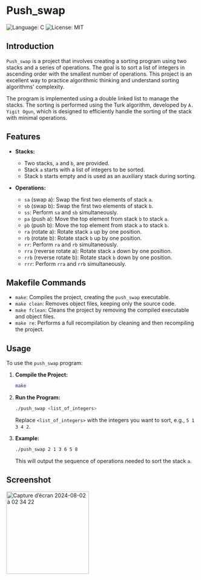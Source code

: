 # Push_swap

![Language: C](https://img.shields.io/badge/Language-C-blue.svg)
![License: MIT](https://img.shields.io/badge/License-MIT-blue.svg)

## Introduction

`Push_swap` is a project that involves creating a sorting program using two stacks and a series of operations. The goal is to sort a list of integers in ascending order with the smallest number of operations. This project is an excellent way to practice algorithmic thinking and understand sorting algorithms' complexity.

The program is implemented using a double linked list to manage the stacks. The sorting is performed using the Turk algorithm, developed by `A. Yigit Ogun`, which is designed to efficiently handle the sorting of the stack with minimal operations.

## Features

- **Stacks:**
  - Two stacks, `a` and `b`, are provided.
  - Stack `a` starts with a list of integers to be sorted.
  - Stack `b` starts empty and is used as an auxiliary stack during sorting.

- **Operations:**
  - `sa` (swap a): Swap the first two elements of stack `a`.
  - `sb` (swap b): Swap the first two elements of stack `b`.
  - `ss`: Perform `sa` and `sb` simultaneously.
  - `pa` (push a): Move the top element from stack `b` to stack `a`.
  - `pb` (push b): Move the top element from stack `a` to stack `b`.
  - `ra` (rotate a): Rotate stack `a` up by one position.
  - `rb` (rotate b): Rotate stack `b` up by one position.
  - `rr`: Perform `ra` and `rb` simultaneously.
  - `rra` (reverse rotate a): Rotate stack `a` down by one position.
  - `rrb` (reverse rotate b): Rotate stack `b` down by one position.
  - `rrr`: Perform `rra` and `rrb` simultaneously.

## Makefile Commands

- `make`: Compiles the project, creating the `push_swap` executable.
- `make clean`: Removes object files, keeping only the source code.
- `make fclean`: Cleans the project by removing the compiled executable and object files.
- `make re`: Performs a full recompilation by cleaning and then recompiling the project.

## Usage

To use the `push_swap` program:

1. **Compile the Project:**

    ```sh
    make
    ```

2. **Run the Program:**

    ```sh
    ./push_swap <list_of_integers>
    ```

    Replace `<list_of_integers>` with the integers you want to sort, e.g., `5 1 3 4 2`.

3. **Example:**

    ```sh
    ./push_swap 2 1 3 6 5 8
    ```

    This will output the sequence of operations needed to sort the stack `a`.

## Screenshot

<img width="218" alt="Capture d’écran 2024-08-02 à 02 34 22" src="https://github.com/user-attachments/assets/234f4b74-4dd4-450c-814f-51d8820389b0">
